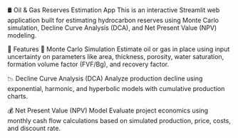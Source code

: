 🛢️ Oil & Gas Reserves Estimation App
This is an interactive Streamlit web application built for estimating hydrocarbon reserves using Monte Carlo simulation, Decline Curve Analysis (DCA), and Net Present Value (NPV) modeling. 

🔧 Features
🎲 Monte Carlo Simulation
Estimate oil or gas in place using input uncertainty on parameters like area, thickness, porosity, water saturation, formation volume factor (FVF/Bg), and recovery factor.

📉 Decline Curve Analysis (DCA)
Analyze production decline using exponential, harmonic, and hyperbolic models with cumulative production charts.

💰 Net Present Value (NPV) Model
Evaluate project economics using monthly cash flow calculations based on simulated production, price, costs, and discount rate.
